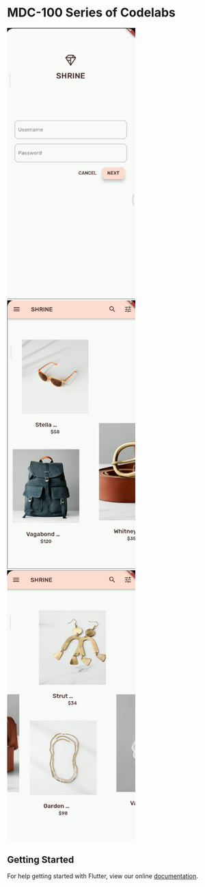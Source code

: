 # MDC-100 Series of Codelabs

<img src="./demo1.png" width=300> <img src="./demo2.png" width=300> <img src="./demo3.png" width=300>


## Getting Started

For help getting started with Flutter, view our online
[documentation](https://flutter.io/).
